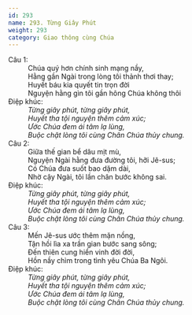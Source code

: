 ```yaml
---
id: 293
name: 293. Từng Giây Phút
weight: 293
category: Giao thông cùng Chúa
---
```

<dl><dt>Câu 1:</dt><dd data-verse="1">Chúa quý hơn chính sinh mạng nầy, <br/>Hằng gần Ngài trong lòng tôi thảnh thơi thay; <br/>Huyết báu kia quyết tin trọn đời <br/>Nguyện hằng gìn tôi gần hông Chúa không thôi </dd><dt>Điệp khúc:</dt><dd data-chorus="1"><em>Từng giây phút, từng giây phút, <br/>Huyết tha tội nguyện thêm cảm xúc; <br/>Ước Chúa đem ái tâm lạ lùng, <br/>Buộc chặt lòng tôi cùng Chân Chúa thủy chung. </em></dd><dt>Câu 2:</dt><dd data-verse="2">Giữa thế gian bể dâu mịt mù, <br/>Nguyện Ngài hằng đưa đường tôi, hỡi Jê-sus; <br/>Có Chúa đưa suốt bao dặm dài, <br/>Nhờ cậy Ngài, tôi lần chân bước không sai. </dd><dt>Điệp khúc:</dt><dd data-chorus="1"><em>Từng giây phút, từng giây phút, <br/>Huyết tha tội nguyện thêm cảm xúc; <br/>Ước Chúa đem ái tâm lạ lùng, <br/>Buộc chặt lòng tôi cùng Chân Chúa thủy chung. </em></dd><dt>Câu 3:</dt><dd data-verse="3">Mến Jê-sus ước thêm mặn nồng, <br/>Tận hồi lìa xa trần gian bước sang sông; <br/>Đến thiên cung hiển vinh đời đời, <br/>Hồn nầy chìm trong tình yêu Chúa Ba Ngôi. </dd><dt>Điệp khúc:</dt><dd data-chorus="1"><em>Từng giây phút, từng giây phút, <br/>Huyết tha tội nguyện thêm cảm xúc; <br/>Ước Chúa đem ái tâm lạ lùng, <br/>Buộc chặt lòng tôi cùng Chân Chúa thủy chung. </em></dd></dl>
